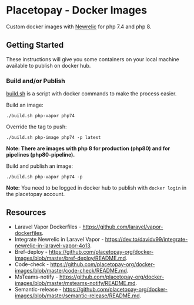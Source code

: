 # Placetopay - Docker Images

Custom docker images with [Newrelic](https://newrelic.com/) for php 7.4 and php 8.

## Getting Started 

These instructions will give you some containers on your local machine available to publish on docker hub.

### Build and/or Publish

[build.sh](build.sh) is a script with docker commands to make the process easier.

Build an image:

```
./build.sh php-vapor php74
```

Override the tag to push:

```
./build.sh php-image php74 -p latest
```

__Note: There are images with php 8 for production (php80) and for pipelines (php80-pipeline).__

Build and publish an image:

```
./build.sh php-vapor php74 -p
```

__Note:__ You need to be logged in docker hub to publish with `docker login` in the placetopay account.

## Resources

- Laravel Vapor Dockerfiles - https://github.com/laravel/vapor-dockerfiles.
- Integrate Newrelic in Laravel Vapor - https://dev.to/davidv99/integrate-newrelic-in-laravel-vapor-4o13.
- Bref-deploy - https://github.com/placetopay-org/docker-images/blob/master/bref-deploy/README.md.
- Code-check - https://github.com/placetopay-org/docker-images/blob/master/code-check/README.md.
- MsTeams-notify - https://github.com/placetopay-org/docker-images/blob/master/msteams-notify/README.md.
- Semantic-release - https://github.com/placetopay-org/docker-images/blob/master/semantic-release/README.md.
